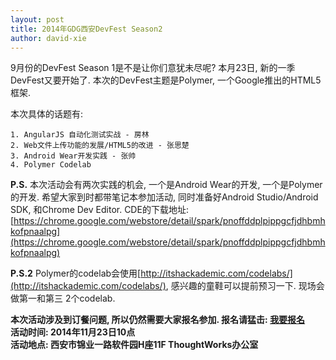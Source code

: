 ```yaml
---
layout: post
title: 2014年GDG西安DevFest Season2
author: david-xie
---
```


9月份的DevFest Season 1是不是让你们意犹未尽呢? 本月23日, 新的一季DevFest又要开始了. 本次的DevFest主题是Polymer, 一个Google推出的HTML5框架.

本次具体的话题有:

    1. AngularJS 自动化测试实战 - 房林
    2. Web文件上传功能的发展/HTML5的改进 - 张思楚
    3. Android Wear开发实践 - 张帅
    4. Polymer Codelab

**P.S.** 本次活动会有两次实践的机会, 一个是Android Wear的开发, 一个是Polymer的开发. 希望大家到时都带笔记本参加活动, 同时准备好Android Studio/Android SDK, 和Chrome  Dev Editor. CDE的下载地址: [https://chrome.google.com/webstore/detail/spark/pnoffddplpippgcfjdhbmhkofpnaalpg](https://chrome.google.com/webstore/detail/spark/pnoffddplpippgcfjdhbmhkofpnaalpg)

**P.S.2** Polymer的codelab会使用[http://itshackademic.com/codelabs/](http://itshackademic.com/codelabs/), 感兴趣的童鞋可以提前预习一下. 现场会做第一和第三 2个codelab.

**本次活动涉及到订餐问题, 所以仍然需要大家报名参加. 报名请猛击: [我要报名](https://jinshuju.net/f/qXfqiY)**  
**活动时间: 2014年11月23日10点**  
**活动地点: 西安市锦业一路软件园H座11F ThoughtWorks办公室**
